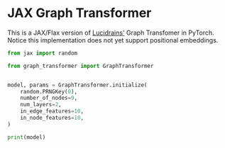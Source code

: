 # JAX Graph Transformer

This is a JAX/Flax version of [Lucidrains'](https://github.com/lucidrains/graph-transformer-pytorch) Graph Transfomer in PyTorch. Notice this implementation does not yet support positional embeddings.

```python
from jax import random

from graph_transformer import GraphTransformer


model, params = GraphTransformer.initialize(
    random.PRNGKey(0),
    number_of_nodes=9,
    num_layers=2,
    in_edge_features=10,
    in_node_features=10,
)

print(model)
```
